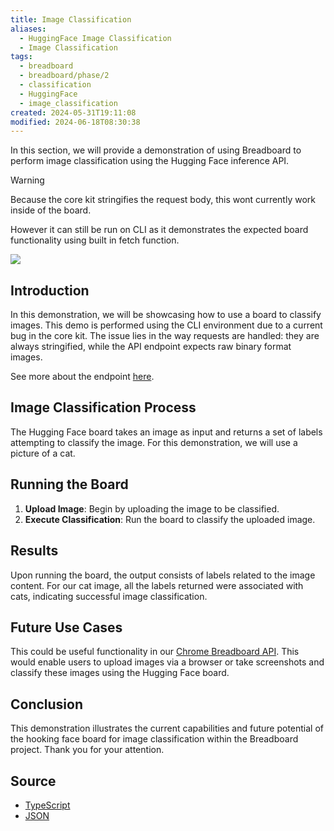 ```yaml
---
title: Image Classification
aliases:
  - HuggingFace Image Classification
  - Image Classification
tags:
  - breadboard
  - breadboard/phase/2
  - classification
  - HuggingFace
  - image_classification
created: 2024-05-31T19:11:08
modified: 2024-06-18T08:30:38
---
```


In this section, we will provide a demonstration of using Breadboard to perform image classification using the Hugging Face inference API.

> [!WARNING]
> Because the core kit stringifies the request body, this wont currently work inside of the board.
>
> However it can still be run on CLI as it demonstrates the expected board functionality using built in fetch function.

![](https://youtu.be/6XrJgXb4gsU)

## Introduction

In this demonstration, we will be showcasing how to use a board to classify images. This demo is performed using the CLI environment due to a current bug in the core kit. The issue lies in the way requests are handled: they are always stringified, while the API endpoint expects raw binary format images.

See more about the endpoint [here](https://huggingface.co/docs/api-inference/detailed_parameters?code=js#image-classification-task).
 
## Image Classification Process

The Hugging Face board takes an image as input and returns a set of labels attempting to classify the image. For this demonstration, we will use a picture of a cat.

## Running the Board

1. **Upload Image**: Begin by uploading the image to be classified.
2. **Execute Classification**: Run the board to classify the uploaded image.

## Results

Upon running the board, the output consists of labels related to the image content. For our cat image, all the labels returned were associated with cats, indicating successful image classification.

## Future Use Cases

This could be useful functionality in our [Chrome Breadboard API](../Chrome%20Extension.md). This would enable users to upload images via a browser or take screenshots and classify these images using the Hugging Face board.

## Conclusion

This demonstration illustrates the current capabilities and future potential of the hooking face board for image classification within the Breadboard project. Thank you for your attention.

## Source

- [TypeScript](https://github.com/ExaDev/breadboard-examples/blob/main/src/examples/image-classification/index.ts)
- [JSON](https://github.com/ExaDev/breadboard-examples/blob/main/src/examples/image-classification/graph.json)

<!--
### Breadboard Web

[Open in Breadboard Web](https://breadboard-ai.web.app/?board=https://raw.githubusercontent.com/ExaDev/breadboard-examples/main/src/examples/image-classification/graph.json)

### Preview Mode

<iframe src="https://breadboard-ai.web.app/?board=https://raw.githubusercontent.com/ExaDev/breadboard-examples/main/src/examples/image-classification/graph.json&embed" style="width: 100%; height: 500px; border: 0;"></iframe>

### Edit Mode

<iframe src="https://breadboard-ai.web.app/?board=https://raw.githubusercontent.com/ExaDev/breadboard-examples/main/src/examples/image-classification/graph.json" style="width: 100%; height: 500px; border: 0;"></iframe>
-->
